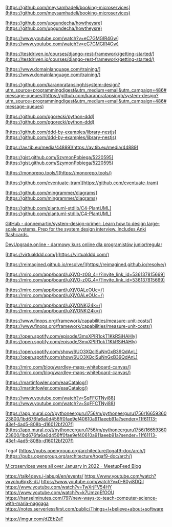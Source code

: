 
[](https://github.com/meysamhadeli/booking-microservices)[https://github.com/meysamhadeli/booking-microservices](https://github.com/meysamhadeli/booking-microservices)

[](https://github.com/upgundecha/howtheysre)[https://github.com/upgundecha/howtheysre](https://github.com/upgundecha/howtheysre)

[](https://www.youtube.com/watch?v=eC7GMGIR4Gw)[https://www.youtube.com/watch?v=eC7GMGIR4Gw](https://www.youtube.com/watch?v=eC7GMGIR4Gw)

[](https://testdriven.io/courses/django-rest-framework/getting-started/)[https://testdriven.io/courses/django-rest-framework/getting-started/](https://testdriven.io/courses/django-rest-framework/getting-started/)


[](https://www.domainlanguage.com/training/)[https://www.domainlanguage.com/training/](https://www.domainlanguage.com/training/)

[](https://github.com/karanpratapsingh/system-design?utm_source=programmingdigest&utm_medium=email&utm_campaign=486#message-queues)[https://github.com/karanpratapsingh/system-design?utm_source=programmingdigest&utm_medium=email&utm_campaign=486#message-queues](https://github.com/karanpratapsingh/system-design?utm_source=programmingdigest&utm_medium=email&utm_campaign=486#message-queues)

[](https://github.com/pgorecki/python-ddd)[https://github.com/pgorecki/python-ddd](https://github.com/pgorecki/python-ddd)

[](https://github.com/ddd-by-examples/library-nestjs)[https://github.com/ddd-by-examples/library-nestjs](https://github.com/ddd-by-examples/library-nestjs)

[](https://av.tib.eu/media/44889)[https://av.tib.eu/media/44889](https://av.tib.eu/media/44889)

[](https://gist.github.com/SzymonPobiega/5220595)[https://gist.github.com/SzymonPobiega/5220595](https://gist.github.com/SzymonPobiega/5220595)

[](https://monorepo.tools/)[https://monorepo.tools/](https://monorepo.tools/)

[](https://github.com/eventuate-tram)[https://github.com/eventuate-tram](https://github.com/eventuate-tram)

[https://github.com/mingrammer/diagrams](https://github.com/mingrammer/diagrams)

[](https://github.com/plantuml-stdlib/C4-PlantUML)[https://github.com/plantuml-stdlib/C4-PlantUML](https://github.com/plantuml-stdlib/C4-PlantUML)

[GitHub - donnemartin/system-design-primer: Learn how to design large-scale systems. Prep for the system design interview. Includes Anki flashcards.](https://github.com/donnemartin/system-design-primer#federation)

[DevUpgrade.online - darmowy kurs online dla programistów junior/regular](https://devupgrade.online/)

[](https://virtualddd.com/)[https://virtualddd.com/](https://virtualddd.com/)

[](https://reimagined.github.io/resolve/)[https://reimagined.github.io/resolve/](https://reimagined.github.io/resolve/)

[](https://miro.com/app/board/uXjVO-z0G_4=/?invite_link_id=536137815669)[https://miro.com/app/board/uXjVO-z0G_4=/?invite_link_id=536137815669](https://miro.com/app/board/uXjVO-z0G_4=/?invite_link_id=536137815669)

[](https://miro.com/app/board/uXjVOALeOUc=/)[https://miro.com/app/board/uXjVOALeOUc=/](https://miro.com/app/board/uXjVOALeOUc=/)

[](https://miro.com/app/board/uXjVONKj24k=/)[https://miro.com/app/board/uXjVONKj24k=/](https://miro.com/app/board/uXjVONKj24k=/)

[](https://www.finops.org/framework/capabilities/measure-unit-costs/)[https://www.finops.org/framework/capabilities/measure-unit-costs/](https://www.finops.org/framework/capabilities/measure-unit-costs/)

[](https://open.spotify.com/episode/3mxXPIR1okT1KkRSiHAHly)[https://open.spotify.com/episode/3mxXPIR1okT1KkRSiHAHly](https://open.spotify.com/episode/3mxXPIR1okT1KkRSiHAHly)

[](https://open.spotify.com/show/6UO3XQclSuNnGxB39QdAnL)[https://open.spotify.com/show/6UO3XQclSuNnGxB39QdAnL](https://open.spotify.com/show/6UO3XQclSuNnGxB39QdAnL)

[](https://miro.com/blog/wardley-maps-whiteboard-canvas/)[https://miro.com/blog/wardley-maps-whiteboard-canvas/](https://miro.com/blog/wardley-maps-whiteboard-canvas/)

[](https://martinfowler.com/eaaCatalog/)[https://martinfowler.com/eaaCatalog/](https://martinfowler.com/eaaCatalog/)

[](https://www.youtube.com/watch?v=SqFFCTNyi88)[https://www.youtube.com/watch?v=SqFFCTNyi88](https://www.youtube.com/watch?v=SqFFCTNyi88)

[](https://app.mural.co/t/pythoneerguru1756/m/pythoneerguru1756/1665936023800/1bd676fa6a0d456ff0fae9ef40610a911aeeb91a?sender=11f61113-43ef-4ad5-808b-d16012bf207f)[https://app.mural.co/t/pythoneerguru1756/m/pythoneerguru1756/1665936023800/1bd676fa6a0d456ff0fae9ef40610a911aeeb91a?sender=11f61113-43ef-4ad5-808b-d16012bf207f](https://app.mural.co/t/pythoneerguru1756/m/pythoneerguru1756/1665936023800/1bd676fa6a0d456ff0fae9ef40610a911aeeb91a?sender=11f61113-43ef-4ad5-808b-d16012bf207f)

Togaf [](https://pubs.opengroup.org/architecture/togaf9-doc/arch/)[https://pubs.opengroup.org/architecture/togaf9-doc/arch/](https://pubs.opengroup.org/architecture/togaf9-doc/arch/)

[Microservices were all over January in 2022 - MeetupFeed Blog](https://blog.meetupfeed.io/microservices-january-2022/)

https://talk4devs.j-labs.pl/en/events/
https://www.youtube.com/watch?v=yohu6qx8-dU
https://www.youtube.com/watch?v=0-80yi8DQiI
https://www.youtube.com/watch?v=TwXrjFV54HY
https://www.youtube.com/watch?v=k7UmzqEfOOU
https://hanselminutes.com/797/new-ways-to-teach-computer-science-with-maria-naggaga
https://notes.serverlessfirst.com/public/Things+I+believe+about+software

https://imgur.com/dZEbZaT